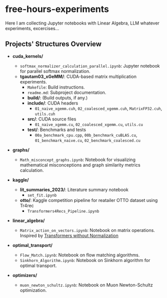 # free-hours-experiments
Here I am collecting Jupyter notebooks with Linear Algebra, LLM whatever experiments, excercises... 

## Projects' Structures Overview

- **cuda_kernels/**
  - `softmax_normalizer_calculation_parallel.ipynb`: Jupyter notebook for parallel softmax normalization.
  - **tgautam03_xGeMM/**: CUDA-based matrix multiplication experiments.
    - `Makefile`: Build instructions.
    - `readme.md`: Subproject documentation.
    - **build/**: (Build outputs, if any.)
    - **include/**: CUDA headers
      - `01_naive_xgemm.cuh`, `02_coalesced_xgemm.cuh`, `MatrixFP32.cuh`, `utils.cuh`
    - **src/**: CUDA source files
      - `01_naive_xgemm.cu`, `02_coalesced_xgemm.cu`, `utils.cu`
    - **test/**: Benchmarks and tests
      - `00a_benchmark_cpu.cpp`, `00b_benchmark_cuBLAS.cu`, `01_benchmark_naive.cu`, `02_benchmark_coalesced.cu`

- **graphs/**
  - `Math_misconcept_graphs.ipynb`: Notebook for visualizing mathematical misconceptions and graph similarity metrics calculation.

- **kaggle/**
  - **lit_summaries_2023/**: Literature summary notebook
    - `set_fit.ipynb`
  - **otto/**: Kaggle competition pipeline for reatailer OTTO dataset using Tr4rec
    - `Transformers4Recs_Pipeline.ipynb`

- **linear_algebra/**
  - `Matrix_action_on_vectors.ipynb`: Notebook on matrix operations. Inspired by [Transformers without Normalization](https://arxiv.org/pdf/2503.10622)

- **optimal_transport/**
  - `Flow_Match.ipynb`: Notebook on flow matching algorithms.
  - `Sinkhorn_Algorithm.ipynb`: Notebook on Sinkhorn algorithm for optimal transport.

- **optimizers/**
  - `muon_newton_schultz.ipynb`: Notebook on Muon Newton-Schultz optimization.